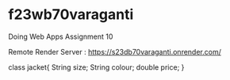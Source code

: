 # f23wb70varaganti

Doing Web Apps Assignment 10

Remote Render Server : https://s23db70varaganti.onrender.com/

class jacket{
    String size;
    String colour;
    double price;
}